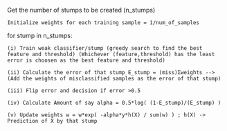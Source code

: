 Get the number of stumps to be created (n_stumps)

    Initialize weights for each training sample = 1/num_of_samples

for stump in n_stumps:

    (i) Train weak classifier/stump (greedy search to find the best feature and threshold) (Whichever (feature,threshold) has the least error is choosen as the best feature and threshold)

    (ii) Calculate the error of that stump E_stump = (miss)Σweights -->(Add the weights of misclassified samples as the error of that stump)

    (iii) Flip error and decision if error >0.5

    (iv) Calculate Amount of say alpha = 0.5*log( (1-E_stump)/(E_stump) )

    (v) Update weights w = w*exp( -alpha*y*h(X) / sum(w) ) ; h(X) -> Prediction of X by that stump
